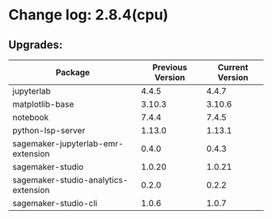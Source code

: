 # Change log: 2.8.4(cpu)

## Upgrades: 

Package | Previous Version | Current Version
---|---|---
jupyterlab|4.4.5|4.4.7
matplotlib-base|3.10.3|3.10.6
notebook|7.4.4|7.4.5
python-lsp-server|1.13.0|1.13.1
sagemaker-jupyterlab-emr-extension|0.4.0|0.4.3
sagemaker-studio|1.0.20|1.0.21
sagemaker-studio-analytics-extension|0.2.0|0.2.2
sagemaker-studio-cli|1.0.6|1.0.7
